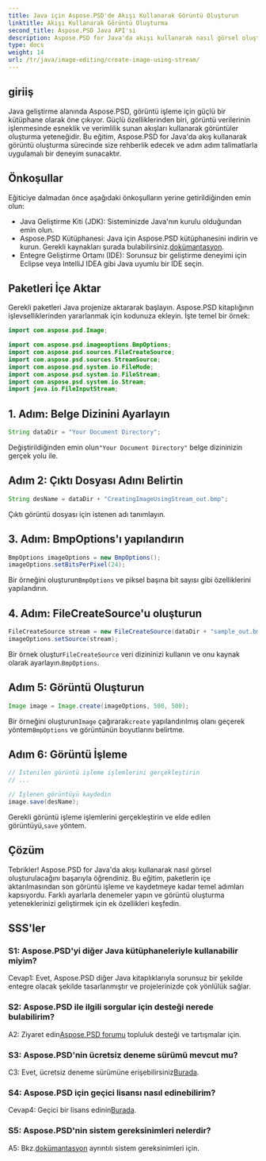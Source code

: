 ```yaml
---
title: Java için Aspose.PSD'de Akışı Kullanarak Görüntü Oluşturun
linktitle: Akışı Kullanarak Görüntü Oluşturma
second_title: Aspose.PSD Java API'si
description: Aspose.PSD for Java'da akışı kullanarak nasıl görsel oluşturulacağını öğrenin. Verimli görüntü işleme için bu adım adım kılavuzu izleyin.
type: docs
weight: 14
url: /tr/java/image-editing/create-image-using-stream/
---
```

## giriiş

Java geliştirme alanında Aspose.PSD, görüntü işleme için güçlü bir kütüphane olarak öne çıkıyor. Güçlü özelliklerinden biri, görüntü verilerinin işlenmesinde esneklik ve verimlilik sunan akışları kullanarak görüntüler oluşturma yeteneğidir. Bu eğitim, Aspose.PSD for Java'da akış kullanarak görüntü oluşturma sürecinde size rehberlik edecek ve adım adım talimatlarla uygulamalı bir deneyim sunacaktır.

## Önkoşullar

Eğiticiye dalmadan önce aşağıdaki önkoşulların yerine getirildiğinden emin olun:

- Java Geliştirme Kiti (JDK): Sisteminizde Java'nın kurulu olduğundan emin olun.
-  Aspose.PSD Kütüphanesi: Java için Aspose.PSD kütüphanesini indirin ve kurun. Gerekli kaynakları şurada bulabilirsiniz.[dokümantasyon](https://reference.aspose.com/psd/java/).
- Entegre Geliştirme Ortamı (IDE): Sorunsuz bir geliştirme deneyimi için Eclipse veya IntelliJ IDEA gibi Java uyumlu bir IDE seçin.

## Paketleri İçe Aktar

Gerekli paketleri Java projenize aktararak başlayın. Aspose.PSD kitaplığının işlevselliklerinden yararlanmak için kodunuza ekleyin. İşte temel bir örnek:

```java
import com.aspose.psd.Image;

import com.aspose.psd.imageoptions.BmpOptions;
import com.aspose.psd.sources.FileCreateSource;
import com.aspose.psd.sources.StreamSource;
import com.aspose.psd.system.io.FileMode;
import com.aspose.psd.system.io.FileStream;
import com.aspose.psd.system.io.Stream;
import java.io.FileInputStream;
```

## 1. Adım: Belge Dizinini Ayarlayın

```java
String dataDir = "Your Document Directory";
```

 Değiştirildiğinden emin olun`"Your Document Directory"` belge dizininizin gerçek yolu ile.

## Adım 2: Çıktı Dosyası Adını Belirtin

```java
String desName = dataDir + "CreatingImageUsingStream_out.bmp";
```

Çıktı görüntü dosyası için istenen adı tanımlayın.

## 3. Adım: BmpOptions'ı yapılandırın

```java
BmpOptions imageOptions = new BmpOptions();
imageOptions.setBitsPerPixel(24);
```

 Bir örneğini oluşturun`BmpOptions` ve piksel başına bit sayısı gibi özelliklerini yapılandırın.

## 4. Adım: FileCreateSource'u oluşturun

```java
FileCreateSource stream = new FileCreateSource(dataDir + "sample_out.bmp");
imageOptions.setSource(stream);
```

 Bir örnek oluştur`FileCreateSource` veri dizininizi kullanın ve onu kaynak olarak ayarlayın.`BmpOptions`.

## Adım 5: Görüntü Oluşturun

```java
Image image = Image.create(imageOptions, 500, 500);
```

 Bir örneğini oluşturun`Image` çağırarak`create` yapılandırılmış olanı geçerek yöntem`BmpOptions` ve görüntünün boyutlarını belirtme.

## Adım 6: Görüntü İşleme

```java
// İstenilen görüntü işleme işlemlerini gerçekleştirin
// ...

// İşlenen görüntüyü kaydedin
image.save(desName);
```

 Gerekli görüntü işleme işlemlerini gerçekleştirin ve elde edilen görüntüyü,`save` yöntem.

## Çözüm

Tebrikler! Aspose.PSD for Java'da akışı kullanarak nasıl görsel oluşturulacağını başarıyla öğrendiniz. Bu eğitim, paketlerin içe aktarılmasından son görüntü işleme ve kaydetmeye kadar temel adımları kapsıyordu. Farklı ayarlarla denemeler yapın ve görüntü oluşturma yeteneklerinizi geliştirmek için ek özellikleri keşfedin.

## SSS'ler

### S1: Aspose.PSD'yi diğer Java kütüphaneleriyle kullanabilir miyim?

Cevap1: Evet, Aspose.PSD diğer Java kitaplıklarıyla sorunsuz bir şekilde entegre olacak şekilde tasarlanmıştır ve projelerinizde çok yönlülük sağlar.

### S2: Aspose.PSD ile ilgili sorgular için desteği nerede bulabilirim?

 A2: Ziyaret edin[Aspose.PSD forumu](https://forum.aspose.com/c/psd/34) topluluk desteği ve tartışmalar için.

### S3: Aspose.PSD'nin ücretsiz deneme sürümü mevcut mu?

 C3: Evet, ücretsiz deneme sürümüne erişebilirsiniz[Burada](https://releases.aspose.com/).

### S4: Aspose.PSD için geçici lisansı nasıl edinebilirim?

 Cevap4: Geçici bir lisans edinin[Burada](https://purchase.aspose.com/temporary-license/).

### S5: Aspose.PSD'nin sistem gereksinimleri nelerdir?

 A5: Bkz.[dokümantasyon](https://reference.aspose.com/psd/java/) ayrıntılı sistem gereksinimleri için.